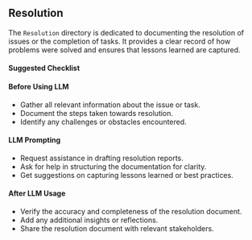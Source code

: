 ## Resolution

The `Resolution` directory is dedicated to documenting the resolution of issues or the completion of tasks. It provides a clear record of how problems were solved and ensures that lessons learned are captured.

#### Suggested Checklist

#### Before Using LLM
- Gather all relevant information about the issue or task.
- Document the steps taken towards resolution.
- Identify any challenges or obstacles encountered.

#### LLM Prompting
- Request assistance in drafting resolution reports.
- Ask for help in structuring the documentation for clarity.
- Get suggestions on capturing lessons learned or best practices.

#### After LLM Usage
- Verify the accuracy and completeness of the resolution document.
- Add any additional insights or reflections.
- Share the resolution document with relevant stakeholders.
